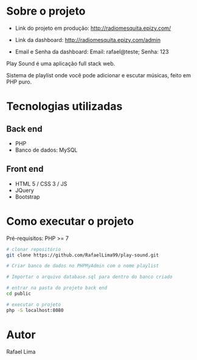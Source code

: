 # Sobre o projeto

- Link do projeto em produção: http://radiomesquita.epizy.com/

- Link da dashboard: http://radiomesquita.epizy.com/admin

- Email e Senha da dashboard: Email: rafael@teste; Senha: 123
              

Play Sound é uma aplicação full stack web.

Sistema de playlist onde você pode adicionar e escutar músicas, feito em PHP puro.

# Tecnologias utilizadas
## Back end
- PHP
- Banco de dados: MySQL
## Front end
- HTML 5 / CSS 3 / JS 
- JQuery
- Bootstrap
# Como executar o projeto
Pré-requisitos: PHP >= 7

```bash
# clonar repositório
git clone https://github.com/RafaelLima99/play-sound.git

# Criar banco de dados no PHPMyAdmin com o nome playlist

# Importar o arquivo database.sql para dentro do banco criado

# entrar na pasta do projeto back end
cd public

# executar o projeto
php -S localhost:8080
```
# Autor
Rafael Lima


